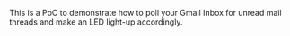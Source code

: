 This is a PoC to demonstrate how to poll your Gmail Inbox for unread mail threads and make an LED light-up accordingly.
